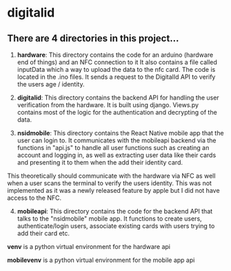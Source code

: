 # digitalid

## There are 4 directories in this project...

1. **hardware**: This directory contains the code for an arduino (hardware end of things) and an NFC connection to it It also contains a file called inputData which a way to upload the data to the nfc card. The code is located in the .ino files. It sends a request to the DigitalId API to verify the users age / identity.

2. **digitalid**: This directory contains the backend API for handling the user verification from the hardware. It is built using django. Views.py contains most of the logic for the authentication and decrypting of the data.

3. **nsidmobile**: This directory contains the React Native mobile app that the user can login to. It communicates with the mobileapi backend via the functions in "api.js" to handle all user functions such as creating an account and logging in, as well as extracting user data like their cards and presenting it to them when the add their identity card.

This theoretically should communicate with the hardware via NFC as well when a user scans the terminal to verify the users identity. This was not implemented as it was a newly released feature by apple but I did not have access to the NFC.

4. **mobileapi**: This directory contains the code for the backend API that talks to the "nsidmobile" mobile app. It functions to create users, authenticate/login users, associate existing cards with users trying to add their card etc.

**venv** is a python virtual environment for the hardware api

**mobilevenv** is a python virtual environment for the mobile app api


